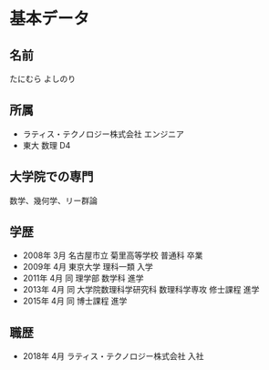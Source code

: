 # 基本データ

## 名前
たにむら よしのり

## 所属
- ラティス・テクノロジー株式会社 エンジニア
- 東大 数理 D4

## 大学院での専門
数学、幾何学、リー群論

## 学歴
- 2008年 3月 名古屋市立 菊里高等学校 普通科 卒業
- 2009年 4月 東京大学 理科一類 入学
- 2011年 4月 同 理学部 数学科 進学
- 2013年 4月 同 大学院数理科学研究科 数理科学専攻 修士課程 進学
- 2015年 4月 同 博士課程 進学

## 職歴
- 2018年 4月 ラティス・テクノロジー株式会社 入社

